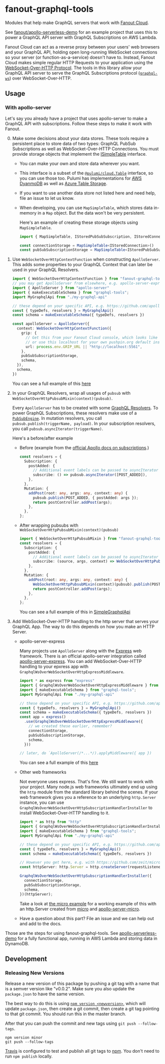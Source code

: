 # fanout-graphql-tools

Modules that help make GraphQL servers that work with [Fanout Cloud](https://fanout.io/cloud/).

See [fanout/apollo-serverless-demo](https://github.com/fanout/apollo-serverless-demo) for an example project that uses this to power a GraphQL API server with GraphQL Subscriptions on AWS Lambda.

Fanout Cloud can act as a reverse proxy between your users' web browsers and your GraphQL API, holding open long-running WebSocket connections so your server (or function-as-a-service) doesn't have to. Instead, Fanout Cloud makes simple regular HTTP Requests to your application using the [WebSocket-Over-HTTP Protocol](https://pushpin.org/docs/protocols/websocket-over-http/). The tools in this library allow your GraphQL API server to serve the GraphQL Subscriptions protocol ([`graphql-ws`](https://github.com/apollographql/subscriptions-transport-ws/blob/master/PROTOCOL.md)) over WebSocket-Over-HTTP.

## Usage

### With apollo-server

Let's say you already have a project that uses apollo-server to make a GraphQL API with subscriptions. Follow these steps to make it work with Fanout.

0. Make some decisions about your data stores. These tools require a persistent place to store data of two types: GraphQL PubSub Subscriptions as well as WebSocket-Over-HTTP Connections. You must provide storage objects that implement the [ISimpleTable](./src/simple-table/SimpleTable.ts) interface.
    * You can make your own and store data wherever you want.
    * This interface is a subset of the [`@pulumi/cloud.Table`](https://www.pulumi.com/docs/reference/pkg/nodejs/pulumi/cloud/#Table) interface, so you can use those too. Pulumi has implementations for [AWS DyanmoDB](https://github.com/pulumi/pulumi-cloud/blob/master/aws/table.ts) as well as [Azure Table Storage](https://github.com/pulumi/pulumi-cloud/blob/master/azure/table.ts).
    * If you want to use another data store not listed here and need help, file an issue to let us know.
    * When developing, you can use `MapSimpleTable`, which stores data in-memory in a `Map` object. But the data won't be very persistent.

        Here's an example of creating these storage objects using `MapSimpleTable`.
        ```typescript
        import { MapSimpleTable, IStoredPubSubSubscription, IStoredConnection } from "fanout-graphql-tools"

        const connectionStorage = MapSimpleTable<IStoredConnection>()
        const pubSubSubscriptionStorage = MapSimpleTable<IStoredPubSubSubscription>()
        ```

1. Use `WebSocketOverHttpContextFunction` when constructing `ApolloServer`. This adds some properties to your GraphQL Context that can later be used in your GraphQL Resolvers.

    ```typescript
    import { WebSocketOverHttpContextFunction } from "fanout-graphql-tools"
    // you may get ApolloServer from elsewhere, e.g. apollo-server-express
    import { ApolloServer } from "apollo-server"
    import { makeExecutableSchema } from "graphql-tools";
    import MyGraphqlApi from "./my-graphql-api"

    // these depend on your specific API, e.g. https://github.com/apollographql/apollo-server#installation-standalone
    const { typeDefs, resolvers } = MyGraphqlApi()
    const schema = makeExecutableSchema({ typeDefs, resolvers })

    const apolloServer = ApolloServer({
      context: WebSocketOverHttpContextFunction({
        grip: {
          // Get this from your Fanout Cloud console, which looks like https://api.fanout.io/realm/{realm-id}?iss={realm-id}&key=base64:{realm-key}
          // or use this localhost for your own pushpin.org default installation
          url: process.env.GRIP_URL || "http://localhost:5561",
        },
        pubSubSubscriptionStorage,
        schema,
      }),
      schema,
    })
    ```

    You can see a full example of this [here](./examples/apollo-server-express/)

2.
    In your GraphQL Resolvers, wrap all usages of `pubsub` with `WebSocketOverHttpPubsubMixin(context)(pubsub)`.
    
    Every `ApolloServer` has to be created with some [GraphQL Resolvers](https://www.apollographql.com/docs/graphql-tools/resolvers/). To power GraphQL Subscriptions, these resolvers make use of a [`PubSubEngine`](https://www.apollographql.com/docs/apollo-server/features/subscriptions/#subscriptions-example). In mutation resolvers, you call `pubsub.publish(triggerName, payload)`. In your subscription resolvers, you call `pubsub.asyncIterator(triggerName)`.

    Here's a before/after example

    * Before (example from the [official Apollo docs on subscriptions](https://www.apollographql.com/docs/apollo-server/features/subscriptions/#subscriptions-example).)
      ```typescript
      const resolvers = {
        Subscription: {
          postAdded: {
            // Additional event labels can be passed to asyncIterator creation
            subscribe: () => pubsub.asyncIterator([POST_ADDED]),
          },
        },
        Mutation: {
          addPost(root: any, args: any, context: any) {
            pubsub.publish(POST_ADDED, { postAdded: args });
            return postController.addPost(args);
          },
        },
      };
      ```
    * After wrapping pubsubs with `WebSocketOverHttpPubsubMixin(context)(pubsub)`
      ```typescript
      import { WebSocketOverHttpPubsubMixin } from "fanout-graphql-tools"
      const resolvers = {
        Subscription: {
          postAdded: {
            // Additional event labels can be passed to asyncIterator creation
            subscribe: (source, args, context) => WebSocketOverHttpPubsubMixin(context)(pubsub).asyncIterator([POST_ADDED]),
          },
        },
        Mutation: {
          addPost(root: any, args: any, context: any) {
            WebSocketOverHttpPubsubMixin(context)(pubsub).publish(POST_ADDED, { postAdded: args });
            return postController.addPost(args);
          },
        },
      };
      ```

      You can see a full example of this in [SimpleGraphqlApi](./src/simple-graphql-api/SimpleGraphqlApi.ts)

3. Add WebSocket-Over-HTTP handling to the http server that serves your GraphQL App. The way to do this depends on how you make an HTTP Server.
    * apollo-server-express

      Many projects use `ApolloServer` along with the [Express](https://expressjs.com/) web framework. There is an official apollo-server integration called [apollo-server-express](https://github.com/apollographql/apollo-server/tree/master/packages/apollo-server-express). You can add WebSocket-Over-HTTP handling to your epxress app with `GraphqlWsOverWebSocketOverHttpExpressMiddleware`.

      ```typescript
      import * as express from "express"
      import { GraphqlWsOverWebSocketOverHttpExpressMiddleware } from "fanout-graphql-tools"
      import { makeExecutableSchema } from "graphql-tools";
      import MyGraphqlApi from "./my-graphql-api"

      // these depend on your specific API, e.g. https://github.com/apollographql/apollo-server#installation-standalone
      const { typeDefs, resolvers } = MyGraphqlApi()
      const schema = makeExecutableSchema({ typeDefs, resolvers })
      const app = express()
        .use(GraphqlWsOverWebSocketOverHttpExpressMiddleware({
          // we created these earlier, remember?
          connectionStorage,
          pubSubSubscriptionStorage,
          schema,
        }))
      
      // later, do `ApolloServer(/*...*/).applyMiddleware({ app })
      ```

      You can see a full example of this [here](./examples/apollo-server-express/)

    * 
      Other web frameworks

      Not everyone uses express. That's fine. We still want to work with your project. Many node.js web frameworks ultimately end up using the `http` module from the standard library behind the scenes. If your web framework gives you a reference to an underlying `http.Server` instance, you can use `GraphqlWsOverWebSocketOverHttpSubscriptionHandlerInstaller` to install WebSocket-Over-HTTP handling to it.

      ```typescript
      import * as http from "http"
      import { GraphqlWsOverWebSocketOverHttpSubscriptionHandlerInstaller } from "fanout-graphql-tools"
      import { makeExecutableSchema } from "graphql-tools";
      import MyGraphqlApi from "./my-graphql-api"

      // these depend on your specific API, e.g. https://github.com/apollographql/apollo-server#installation-standalone
      const { typeDefs, resolvers } = MyGraphqlApi()
      const schema = makeExecutableSchema({ typeDefs, resolvers })
      
      // However you get here, e.g. with https://github.com/zeit/micro
      const httpServer: http.Server = http.createServer(requestListener)

      GraphqlWsOverWebSocketOverHttpSubscriptionHandlerInstaller({
        connectionStorage,
        pubSubSubscriptionStorage,
        schema,
      })(httpServer);

      ```

      Take a look at [the micro example](./examples/micro) for a working example of this with an http.Server created from [micro](https://github.com/zeit/micro) and [apollo-server-micro](https://github.com/apollographql/apollo-server/tree/master/packages/apollo-server-micro).

    * Have a question about this part? File an issue and we can help out and add to the docs.

Those are the steps for using fanout-graphql-tools. See [apollo-serverless-demo](https://github.com/fanout/apollo-serverless-demo) for a fully functional app, running in AWS Lambda and storing data in DynamoDB.

## Development

### Releasing New Versions

Release a new version of this package by pushing a git tag with a name that is a semver version like "v0.0.2".
Make sure you also update the `package.json` to have the same version.

The best way to do this is using [`npm version <newversion>`](https://docs.npmjs.com/cli/version), which will update `package.json`, then create a git commit, then create a git tag pointing to that git commit. You should run this in the master branch.

After that you can push the commit and new tags using `git push --follow-tags`.

```
npm version minor
git push --follow-tags
```

[Travis](https://travis-ci.org/fanout/fanout-graphql-tools) is configured to test and publish all git tags to [npm](https://www.npmjs.com/package/fanout-graphql-tools). You don't need to run `npm publish` locally.
